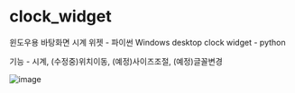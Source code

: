 # clock_widget
윈도우용 바탕화면 시계 위젯 - 파이썬
Windows desktop clock widget - python

기능 - 시계, (수정중)위치이동, (예정)사이즈조절, (예정)글꼴변경

![image](https://user-images.githubusercontent.com/50985650/157434696-2a488d49-71c9-49da-b457-f345e142b777.png)
